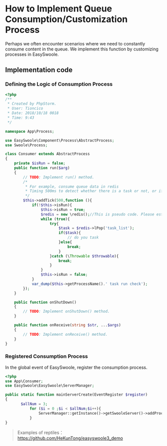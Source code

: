 # How to Implement Queue Consumption/Customization Process
Perhaps we often encounter scenarios where we need to constantly consume content in the queue. We implement this function by customizing processes in EasySwoole.
## Implementation code
### Defining the Logic of Consumption Process
```php
<?php
/**
 * Created by PhpStorm.
 * User: Tioncico
 * Date: 2018/10/18 0018
 * Time: 9:43
 */

namespace App\Process;

use EasySwoole\Component\Process\AbstractProcess;
use Swoole\Process;

class Consumer extends AbstractProcess
{
    private $isRun = false;
    public function run($arg)
    {
        // TODO: Implement run() method.
        /*
         * For example, consume queue data in redis
         * Timing 500ms to detect whether there is a task or not, or if there is a while dead cycle to execute
         */
        $this->addTick(500,function (){
            if(!$this->isRun){
                $this->isRun = true;
                $redis = new \redis();//This is pseudo code. Please establish your own connection or maintain redis connection.
                while (true){
                    try{
                        $task = $redis->lPop('task_list');
                        if($task){
                            // do you task
                        }else{
                            break;
                        }
                    }catch (\Throwable $throwable){
                        break;
                    }
                }
                $this->isRun = false;
            }
            var_dump($this->getProcessName().' task run check');
        });
    }

    public function onShutDown()
    {
        // TODO: Implement onShutDown() method.
    }

    public function onReceive(string $str, ...$args)
    {
        // TODO: Implement onReceive() method.
    }
}
```

### Registered Consumption Process
In the global event of EasySwoole, register the consumption process.
```php
<?php
use App\Consumer;
use EasySwoole\EasySwoole\ServerManager;

public static function mainServerCreate(EventRegister $register)
{
       $allNum = 3;
           for ($i = 0 ;$i < $allNum;$i++){
               ServerManager::getInstance()->getSwooleServer()->addProcess((new Consumer("consumer_{$i}"))->getProcess());
           }
}
```


> Examples of reptiles：https://github.com/HeKunTong/easyswoole3_demo
